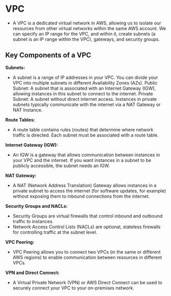 #  VPC
- A VPC is a dedicated virtual network in AWS, allowing us to isolate our resources from other virtual networks within the same AWS account. We can specify an IP range for the VPC, and within it, create subnets (a subnet is an IP range within the VPC), gateways, and security groups.

## Key Components of a VPC

**Subnets:**
- A subnet is a range of IP addresses in your VPC. You can divide your VPC into multiple subnets in different Availability Zones (AZs).
Public Subnet: A subnet that is associated with an Internet Gateway (IGW), allowing instances in this subnet to connect to the internet.
Private Subnet: A subnet without direct internet access. Instances in private subnets typically communicate with the internet via a NAT Gateway or NAT Instance.

**Route Tables:**
- A route table contains rules (routes) that determine where network traffic is directed. Each subnet must be associated with a route table.

**Internet Gateway (IGW):**
- An IGW is a gateway that allows communication between instances in your VPC and the internet. If you want instances in a subnet to be publicly accessible, the subnet needs an IGW.

**NAT Gateway:**
- A NAT (Network Address Translation) Gateway allows instances in a private subnet to access the internet (for software updates, for example) without exposing them to inbound connections from the internet.

**Security Groups and NACLs:**
- Security Groups are virtual firewalls that control inbound and outbound traffic to instances.
- Network Access Control Lists (NACLs) are optional, stateless firewalls for controlling traffic at the subnet level.

**VPC Peering:**
- VPC Peering allows you to connect two VPCs (in the same or different AWS regions) to enable communication between resources in different VPCs.

**VPN and Direct Connect:**
- A Virtual Private Network (VPN) or AWS Direct Connect can be used to securely connect your VPC to your on-premises network.
  
